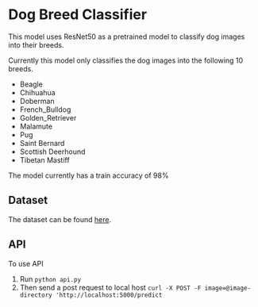# Dog Breed Classifier
This model uses ResNet50 as a pretrained model to classify dog images into their breeds.

Currently this model only classifies the dog images into the following 10 breeds. 

 - Beagle
 - Chihuahua
 - Doberman
 - French_Bulldog
 - Golden_Retriever
 - Malamute
 - Pug
 - Saint Bernard
 - Scottish Deerhound
 - Tibetan Mastiff

The model currently has a train accuracy of 98%


## Dataset

The dataset can be found [here](https://www.kaggle.com/c/dog-breed-identification/data).

## API

To use API 

 1. Run `python api.py`
 2. Then send a post request to local host 
 `curl -X POST -F image=@image-directory 'http://localhost:5000/predict`